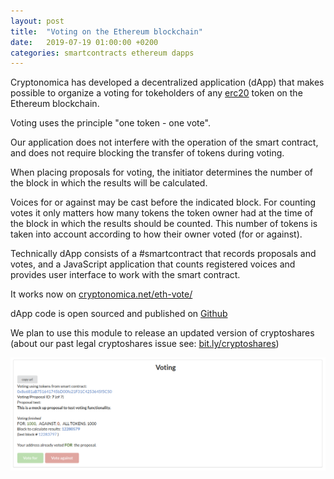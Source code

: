 ```yaml
---
layout: post
title:  "Voting on the Ethereum blockchain"
date:   2019-07-19 01:00:00 +0200
categories: smartcontracts ethereum dapps
---
```


Cryptonomica has developed a decentralized application (dApp) that makes possible to organize a voting for tokeholders of any [erc20](https://en.wikipedia.org/wiki/ERC-20) token on the Ethereum blockchain. 

Voting uses the principle "one token - one vote". 

Our application does not interfere with the operation of the smart contract, and does not require blocking the transfer of tokens during voting.

When placing proposals for voting, the initiator determines the number of the block in which the results will be calculated. 

Voices for or against may be cast before the indicated block. For counting votes it only matters how many tokens the token owner had at the time of the block in which the results should be counted. This number of tokens is taken into account according to how their owner voted (for or against).

Technically dApp consists of a #smartcontract that records proposals and votes, and a JavaScript application that counts registered voices and provides user interface to work with the smart contract.

It works now on [cryptonomica.net/eth-vote/](https://cryptonomica.net/eth-vote/)

dApp code is open sourced and published on [Github](https://github.com/Cryptonomica/cryptonomica/tree/master/src/main/webapp/eth-vote)
 
We plan to use this module to release an updated version of cryptoshares (about our past legal cryptoshares issue see: [bit.ly/cryptoshares](http://bit.ly/cryptoshares))

[![eth-vote dApp](/images/eth-voting.2.2019-07-18.png)](https://cryptonomica.net/eth-vote/)